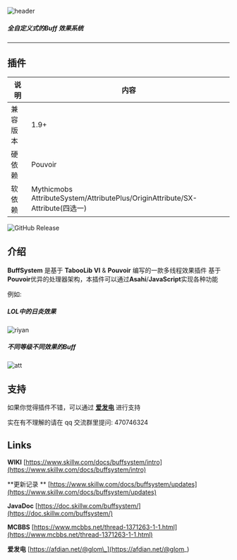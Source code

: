 ![header](images/Buff_header.png)

##### **全自定义式**的**Buff 效果系统**

---

## 插件

| 说明   | 内容                                                                         |
|------|----------------------------------------------------------------------------|
| 兼容版本 | 1.9+                                                                       |
| 硬依赖  | Pouvoir                                                                    |
| 软依赖  | Mythicmobs AttributeSystem/AttributePlus/OriginAttribute/SX-Attribute(四选一) |

![GitHub Release](https://img.shields.io/github/v/release/Skillw/BuffSystem)

## 介绍

**BuffSystem** 是基于 **TabooLib VI** & **Pouvoir** 编写的一款多线程效果插件
基于**Pouvoir**优异的处理器架构，本插件可以通过**Asahi**/**JavaScript**实现各种功能

例如:

##### LOL中的日炎效果

![riyan](images/buff_riyan.gif)

##### 不同等级不同效果的Buff

![att](images/buff_att.gif)

## 支持

如果你觉得插件不错，可以通过 [**爱发电**](https://afdian.net/@glom_) 进行支持

实在有不理解的请在 qq 交流群里提问: 470746324

## Links

**WIKI** [https://www.skillw.com/docs/buffsystem/intro](https://www.skillw.com/docs/buffsystem/intro)

**更新记录
** [https://www.skillw.com/docs/buffsystem/updates](https://www.skillw.com/docs/buffsystem/updates)

**JavaDoc** [https://doc.skillw.com/buffsystem/](https://doc.skillw.com/buffsystem/)

**MCBBS** [https://www.mcbbs.net/thread-1371263-1-1.html](https://www.mcbbs.net/thread-1371263-1-1.html)

**爱发电** [https://afdian.net/@glom\_](https://afdian.net/@glom_)
